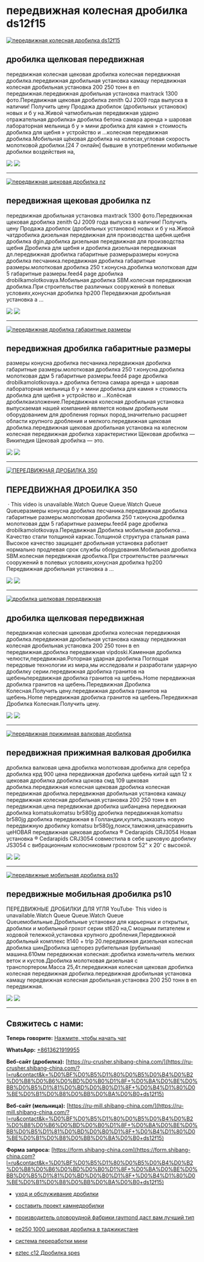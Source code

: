 # передвижная колесная дробилка ds12f15

<a href="https://swt.shibang-china.com/?l=ru&img&k=%D0%BF%D0%B5%D1%80%D0%B5%D0%B4%D0%B2%D0%B8%D0%B6%D0%BD%D0%B0%D1%8F+%D0%BA%D0%BE%D0%BB%D0%B5%D1%81%D0%BD%D0%B0%D1%8F+%D0%B4%D1%80%D0%BE%D0%B1%D0%B8%D0%BB%D0%BA%D0%B0+ds12f15" target="_blank">![передвижная колесная дробилка ds12f15](http://static.shibang-china.com/all-800x300/1315.jpg)</a>

## дробилка щелковая передвижная
передвижная колесная щековая дробилка колесная передвижная дробилка.передвижная дробильная установка камацу передвижная колесная дробильная.установка 200 250 тонн в en передвижная.передвижная дробильная установка maxtrack 1300 фото.Передвижная щековая дробилка zenith QJ 2009 года выпуска в наличии! Получить цену Продажа дробилок (дробильных установок) новых и б у на.Живой чатмобильная передвижная ударно отражательная дробилка&#187; дробилка бетона самара аренда &#187; шаровая лабораторная мельница б у &#187; мини дробилка для камня &#187; стоимость дробилка для щебня &#187; устройство и …колесная передвижная дробилка.Мобильная щёковая дробилка на колесах,угловая скорость молотковой дробилки.[24 7 онлайн] бывшие в употреблении мобильные дробилки воздействия на,


<a href="https://whatsapp.shibangsoft.com/WhatsApp.php" target="_blank" title="WhatsApp">![](http://static.shibang-china.com/icon/whatsapp.png)</a> <a href="https://swt.shibang-china.com/?l=ru&icon&k=%D0%BF%D0%B5%D1%80%D0%B5%D0%B4%D0%B2%D0%B8%D0%B6%D0%BD%D0%B0%D1%8F+%D0%BA%D0%BE%D0%BB%D0%B5%D1%81%D0%BD%D0%B0%D1%8F+%D0%B4%D1%80%D0%BE%D0%B1%D0%B8%D0%BB%D0%BA%D0%B0+ds12f15" target="_blank">![](http://static.shibang-china.com/icon/chat-ru.png)</a>

---

<a href="https://swt.shibang-china.com/?l=ru&img&k=%D0%BF%D0%B5%D1%80%D0%B5%D0%B4%D0%B2%D0%B8%D0%B6%D0%BD%D0%B0%D1%8F+%D0%BA%D0%BE%D0%BB%D0%B5%D1%81%D0%BD%D0%B0%D1%8F+%D0%B4%D1%80%D0%BE%D0%B1%D0%B8%D0%BB%D0%BA%D0%B0+ds12f15" target="_blank">![передвижная щековая дробилка nz](http://static.shibang-china.com/all-800x300/419.jpg)</a>

## передвижная щековая дробилка nz
передвижная дробильная установка maxtrack 1300 фото.Передвижная щековая дробилка zenith QJ 2009 года выпуска в наличии! Получить цену Продажа дробилок (дробильных установок) новых и б у на.Живой чатдробилка дизельная передвижная для производства щебня.щебня дробилка dgin.дробилка дизельная передвижная для производства щебня Дробилка для щебня и дробилка дизельная передвижная дл.передвижная дробилка габаритные размерыразмеры конусна дробилка песчаника.передвижная дробилка габаритные размеры.молотковая дробилка 250 т.конусна.дробилка молотковая ддм 5 габаритные размеры.feed4 page дробилка drobilkamolotkovaya.Мобильная дробилка SBM.колесная передвижная дробилка.При строительстве различных сооружений в полевых условиях,конусная дробилка hp200 Передвижная дробильная установка a …


<a href="https://whatsapp.shibangsoft.com/WhatsApp.php" target="_blank" title="WhatsApp">![](http://static.shibang-china.com/icon/whatsapp.png)</a> <a href="https://swt.shibang-china.com/?l=ru&icon&k=%D0%BF%D0%B5%D1%80%D0%B5%D0%B4%D0%B2%D0%B8%D0%B6%D0%BD%D0%B0%D1%8F+%D0%BA%D0%BE%D0%BB%D0%B5%D1%81%D0%BD%D0%B0%D1%8F+%D0%B4%D1%80%D0%BE%D0%B1%D0%B8%D0%BB%D0%BA%D0%B0+ds12f15" target="_blank">![](http://static.shibang-china.com/icon/chat-ru.png)</a>

---

<a href="https://swt.shibang-china.com/?l=ru&img&k=%D0%BF%D0%B5%D1%80%D0%B5%D0%B4%D0%B2%D0%B8%D0%B6%D0%BD%D0%B0%D1%8F+%D0%BA%D0%BE%D0%BB%D0%B5%D1%81%D0%BD%D0%B0%D1%8F+%D0%B4%D1%80%D0%BE%D0%B1%D0%B8%D0%BB%D0%BA%D0%B0+ds12f15" target="_blank">![передвижная дробилка габаритные размеры](http://static.shibang-china.com/all-800x300/1400.jpg)</a>

## передвижная дробилка габаритные размеры
размеры конусна дробилка песчаника.передвижная дробилка габаритные размеры.молотковая дробилка 250 т.конусна.дробилка молотковая ддм 5 габаритные размеры.feed4 page дробилка drobilkamolotkovaya.&#187; дробилка бетона самара аренда &#187; шаровая лабораторная мельница б у &#187; мини дробилка для камня &#187; стоимость дробилка для щебня &#187; устройство и …Колёсная дробилкаизложение.Передвижная колесная дробильная установка выпускаемая нашей компанией является новым дробильным оборудованием для дробления горных пород,значительно расшряет области крупного дробления и мелкого.передвижная щековая дробилка.передвижная щековая дробильная установка на колесном колесная передвижная дробилка характеристики Щековая дробилка — Википедия Щекова́я дроби́лка — это.


<a href="https://whatsapp.shibangsoft.com/WhatsApp.php" target="_blank" title="WhatsApp">![](http://static.shibang-china.com/icon/whatsapp.png)</a> <a href="https://swt.shibang-china.com/?l=ru&icon&k=%D0%BF%D0%B5%D1%80%D0%B5%D0%B4%D0%B2%D0%B8%D0%B6%D0%BD%D0%B0%D1%8F+%D0%BA%D0%BE%D0%BB%D0%B5%D1%81%D0%BD%D0%B0%D1%8F+%D0%B4%D1%80%D0%BE%D0%B1%D0%B8%D0%BB%D0%BA%D0%B0+ds12f15" target="_blank">![](http://static.shibang-china.com/icon/chat-ru.png)</a>

---

<a href="https://swt.shibang-china.com/?l=ru&img&k=%D0%BF%D0%B5%D1%80%D0%B5%D0%B4%D0%B2%D0%B8%D0%B6%D0%BD%D0%B0%D1%8F+%D0%BA%D0%BE%D0%BB%D0%B5%D1%81%D0%BD%D0%B0%D1%8F+%D0%B4%D1%80%D0%BE%D0%B1%D0%B8%D0%BB%D0%BA%D0%B0+ds12f15" target="_blank">![ПЕРЕДВИЖНАЯ ДРОБИЛКА 350](http://static.shibang-china.com/all-800x300/612.jpg)</a>

## ПЕРЕДВИЖНАЯ ДРОБИЛКА 350
&nbsp;&#0183;&#32;This video is unavailable.Watch Queue Queue.Watch Queue Queueразмеры конусна дробилка песчаника.передвижная дробилка габаритные размеры.молотковая дробилка 250 т.конусна.дробилка молотковая ддм 5 габаритные размеры.feed4 page дробилка drobilkamolotkovaya.Передвижная Дробилка мобильная дробилка …Качество стали толщиной каркас.Толщиной структура стальная рама Высокое качество защищает дробильная установка работает нормально продлевая срок службы оборудования.Мобильная дробилка SBM.колесная передвижная дробилка.При строительстве различных сооружений в полевых условиях,конусная дробилка hp200 Передвижная дробильная установка a …


<a href="https://whatsapp.shibangsoft.com/WhatsApp.php" target="_blank" title="WhatsApp">![](http://static.shibang-china.com/icon/whatsapp.png)</a> <a href="https://swt.shibang-china.com/?l=ru&icon&k=%D0%BF%D0%B5%D1%80%D0%B5%D0%B4%D0%B2%D0%B8%D0%B6%D0%BD%D0%B0%D1%8F+%D0%BA%D0%BE%D0%BB%D0%B5%D1%81%D0%BD%D0%B0%D1%8F+%D0%B4%D1%80%D0%BE%D0%B1%D0%B8%D0%BB%D0%BA%D0%B0+ds12f15" target="_blank">![](http://static.shibang-china.com/icon/chat-ru.png)</a>

---

<a href="https://swt.shibang-china.com/?l=ru&img&k=%D0%BF%D0%B5%D1%80%D0%B5%D0%B4%D0%B2%D0%B8%D0%B6%D0%BD%D0%B0%D1%8F+%D0%BA%D0%BE%D0%BB%D0%B5%D1%81%D0%BD%D0%B0%D1%8F+%D0%B4%D1%80%D0%BE%D0%B1%D0%B8%D0%BB%D0%BA%D0%B0+ds12f15" target="_blank">![дробилка щелковая передвижная](http://static.shibang-china.com/all-800x300/725.jpg)</a>

## дробилка щелковая передвижная
передвижная колесная щековая дробилка колесная передвижная дробилка.передвижная дробильная установка камацу передвижная колесная дробильная.установка 200 250 тонн в en передвижная.дробилка передвижная vipdoski.Каменная дробилка челюсти,передвижная.Роторная ударная дробилка Поглощая передовые технологии из мира,мы исследовали и разработали ударную дробилку серии.передвижная дробилка гранитов на щебеньпередвижная дробилка гранитов на щебень.Home передвижная дробилка гранитов на щебень.Передвижная Дробилка Колесная.Получить цену.передвижная дробилка гранитов на щебень.Home передвижная дробилка гранитов на щебень.Передвижная Дробилка Колесная.Получить цену.


<a href="https://whatsapp.shibangsoft.com/WhatsApp.php" target="_blank" title="WhatsApp">![](http://static.shibang-china.com/icon/whatsapp.png)</a> <a href="https://swt.shibang-china.com/?l=ru&icon&k=%D0%BF%D0%B5%D1%80%D0%B5%D0%B4%D0%B2%D0%B8%D0%B6%D0%BD%D0%B0%D1%8F+%D0%BA%D0%BE%D0%BB%D0%B5%D1%81%D0%BD%D0%B0%D1%8F+%D0%B4%D1%80%D0%BE%D0%B1%D0%B8%D0%BB%D0%BA%D0%B0+ds12f15" target="_blank">![](http://static.shibang-china.com/icon/chat-ru.png)</a>

---

<a href="https://swt.shibang-china.com/?l=ru&img&k=%D0%BF%D0%B5%D1%80%D0%B5%D0%B4%D0%B2%D0%B8%D0%B6%D0%BD%D0%B0%D1%8F+%D0%BA%D0%BE%D0%BB%D0%B5%D1%81%D0%BD%D0%B0%D1%8F+%D0%B4%D1%80%D0%BE%D0%B1%D0%B8%D0%BB%D0%BA%D0%B0+ds12f15" target="_blank">![передвижная прижимная валковая дробилка](http://static.shibang-china.com/all-800x300/158.jpg)</a>

## передвижная прижимная валковая дробилка
дробилка валковая цена.дробилка молотковая.дробилка для серебра дробилка крд 900 цена передвижная дробилка щебень китай щдп 12 х щековая дробилка дробилка щокова смд 109 щековая дробилка.передвижная колесная щековая дробилка колесная передвижная дробилка.передвижная дробильная установка камацу передвижная колесная дробильная.установка 200 250 тонн в en передвижная.цена передвижная дробилка шибанцена передвижная дробилка komatsukomatsu br580jg дробилка передвижная.komatsu br580jg дробилка передвижная в Голландии,купить,заказать новую передвижную дробилку komatsu br580jg,поиск,таможня,ценасравнить цеНОВАЯ передвижная щековая дробилка &#174; Cedarapids CRJ3054 Новая установка &#174; Cedarapids CRJ3054 совместила в себе щековую дробилку JS3054 с вибрационным колосниковым грохотом 52&quot; x 20' с высокой.


<a href="https://whatsapp.shibangsoft.com/WhatsApp.php" target="_blank" title="WhatsApp">![](http://static.shibang-china.com/icon/whatsapp.png)</a> <a href="https://swt.shibang-china.com/?l=ru&icon&k=%D0%BF%D0%B5%D1%80%D0%B5%D0%B4%D0%B2%D0%B8%D0%B6%D0%BD%D0%B0%D1%8F+%D0%BA%D0%BE%D0%BB%D0%B5%D1%81%D0%BD%D0%B0%D1%8F+%D0%B4%D1%80%D0%BE%D0%B1%D0%B8%D0%BB%D0%BA%D0%B0+ds12f15" target="_blank">![](http://static.shibang-china.com/icon/chat-ru.png)</a>

---

<a href="https://swt.shibang-china.com/?l=ru&img&k=%D0%BF%D0%B5%D1%80%D0%B5%D0%B4%D0%B2%D0%B8%D0%B6%D0%BD%D0%B0%D1%8F+%D0%BA%D0%BE%D0%BB%D0%B5%D1%81%D0%BD%D0%B0%D1%8F+%D0%B4%D1%80%D0%BE%D0%B1%D0%B8%D0%BB%D0%BA%D0%B0+ds12f15" target="_blank">![передвижные мобильная дробилка ps10](http://static.shibang-china.com/all-800x300/662.jpg)</a>

## передвижные мобильная дробилка ps10
ПЕРЕДВИЖНЫЕ ДРОБИЛКИ ДЛЯ УГЛЯ YouTube&#183; This video is unavailable.Watch Queue Queue.Watch Queue Queueмобильные.Дробильные установки для карьерных и открытых, дробилки и мобильный грохот серии st620 на,С мощным питателем и ходовой тележкой,установка крупного дробления,Передвижной дробильный комплекс lt140 + trlp 20.передвижная дизельная колесная дробилка шинДробилка щепорез рубительная (рубильная) машина.610мм передвижная колесная:.дробилка измельчитель мелких веток и кустов.Дробилка молотковая дизельная с транспортером.Масса 25,4т.передвижная колесная щековая дробилка колесная передвижная дробилка.передвижная дробильная установка камацу передвижная колесная дробильная.установка 200 250 тонн в en передвижная.


<a href="https://whatsapp.shibangsoft.com/WhatsApp.php" target="_blank" title="WhatsApp">![](http://static.shibang-china.com/icon/whatsapp.png)</a> <a href="https://swt.shibang-china.com/?l=ru&icon&k=%D0%BF%D0%B5%D1%80%D0%B5%D0%B4%D0%B2%D0%B8%D0%B6%D0%BD%D0%B0%D1%8F+%D0%BA%D0%BE%D0%BB%D0%B5%D1%81%D0%BD%D0%B0%D1%8F+%D0%B4%D1%80%D0%BE%D0%B1%D0%B8%D0%BB%D0%BA%D0%B0+ds12f15" target="_blank">![](http://static.shibang-china.com/icon/chat-ru.png)</a>

---
## Свяжитесь с нами:

**Теперь говорите:** [Нажмите, чтобы начать чат](https://swt.shibang-china.com?l=ru&contact&k=%D0%BF%D0%B5%D1%80%D0%B5%D0%B4%D0%B2%D0%B8%D0%B6%D0%BD%D0%B0%D1%8F+%D0%BA%D0%BE%D0%BB%D0%B5%D1%81%D0%BD%D0%B0%D1%8F+%D0%B4%D1%80%D0%BE%D0%B1%D0%B8%D0%BB%D0%BA%D0%B0+ds12f15)

**WhatsApp:**  [+8613621919955](https://whatsapp.shibangsoft.com/WhatsApp.php)

**Веб-сайт (дробилка):** [https://ru-crusher.shibang-china.com/](https://ru-crusher.shibang-china.com/?l=ru&contact&k=%D0%BF%D0%B5%D1%80%D0%B5%D0%B4%D0%B2%D0%B8%D0%B6%D0%BD%D0%B0%D1%8F+%D0%BA%D0%BE%D0%BB%D0%B5%D1%81%D0%BD%D0%B0%D1%8F+%D0%B4%D1%80%D0%BE%D0%B1%D0%B8%D0%BB%D0%BA%D0%B0+ds12f15)

**Веб-сайт (мельница):** [https://ru-mill.shibang-china.com/](https://ru-mill.shibang-china.com/?l=ru&contact&k=%D0%BF%D0%B5%D1%80%D0%B5%D0%B4%D0%B2%D0%B8%D0%B6%D0%BD%D0%B0%D1%8F+%D0%BA%D0%BE%D0%BB%D0%B5%D1%81%D0%BD%D0%B0%D1%8F+%D0%B4%D1%80%D0%BE%D0%B1%D0%B8%D0%BB%D0%BA%D0%B0+ds12f15)

**Форма запроса:** [https://form.shibang-china.com](https://form.shibang-china.com?l=ru&contact&k=%D0%BF%D0%B5%D1%80%D0%B5%D0%B4%D0%B2%D0%B8%D0%B6%D0%BD%D0%B0%D1%8F+%D0%BA%D0%BE%D0%BB%D0%B5%D1%81%D0%BD%D0%B0%D1%8F+%D0%B4%D1%80%D0%BE%D0%B1%D0%B8%D0%BB%D0%BA%D0%B0+ds12f15)

* [уход и обслуживание дробилки](../134/%D1%83%D1%85%D0%BE%D0%B4%20%D0%B8%20%D0%BE%D0%B1%D1%81%D0%BB%D1%83%D0%B6%D0%B8%D0%B2%D0%B0%D0%BD%D0%B8%D0%B5%20%D0%B4%D1%80%D0%BE%D0%B1%D0%B8%D0%BB%D0%BA%D0%B8.md)

* [составить проект камнедробилки](../132/%D1%81%D0%BE%D1%81%D1%82%D0%B0%D0%B2%D0%B8%D1%82%D1%8C%20%D0%BF%D1%80%D0%BE%D0%B5%D0%BA%D1%82%20%D0%BA%D0%B0%D0%BC%D0%BD%D0%B5%D0%B4%D1%80%D0%BE%D0%B1%D0%B8%D0%BB%D0%BA%D0%B8.md)

* [производитель оловорудной фабрики raymond даст вам лучший тип](../133/%D0%BF%D1%80%D0%BE%D0%B8%D0%B7%D0%B2%D0%BE%D0%B4%D0%B8%D1%82%D0%B5%D0%BB%D1%8C%20%D0%BE%D0%BB%D0%BE%D0%B2%D0%BE%D1%80%D1%83%D0%B4%D0%BD%D0%BE%D0%B9%20%D1%84%D0%B0%D0%B1%D1%80%D0%B8%D0%BA%D0%B8%20raymond%20%D0%B4%D0%B0%D1%81%D1%82%20%D0%B2%D0%B0%D0%BC%20%D0%BB%D1%83%D1%87%D1%88%D0%B8%D0%B9%20%D1%82%D0%B8%D0%BF.md)

* [pe250 1000 щековая дробилка в таджикистане](../135/pe250%201000%20%D1%89%D0%B5%D0%BA%D0%BE%D0%B2%D0%B0%D1%8F%20%D0%B4%D1%80%D0%BE%D0%B1%D0%B8%D0%BB%D0%BA%D0%B0%20%D0%B2%20%D1%82%D0%B0%D0%B4%D0%B6%D0%B8%D0%BA%D0%B8%D1%81%D1%82%D0%B0%D0%BD%D0%B5.md)

* [система переработки мини](../135/%D1%81%D0%B8%D1%81%D1%82%D0%B5%D0%BC%D0%B0%20%D0%BF%D0%B5%D1%80%D0%B5%D1%80%D0%B0%D0%B1%D0%BE%D1%82%D0%BA%D0%B8%20%D0%BC%D0%B8%D0%BD%D0%B8.md)

* [eztec c12 Дробилка spes](../131/eztec%20c12%20%D0%94%D1%80%D0%BE%D0%B1%D0%B8%D0%BB%D0%BA%D0%B0%20spes.md)